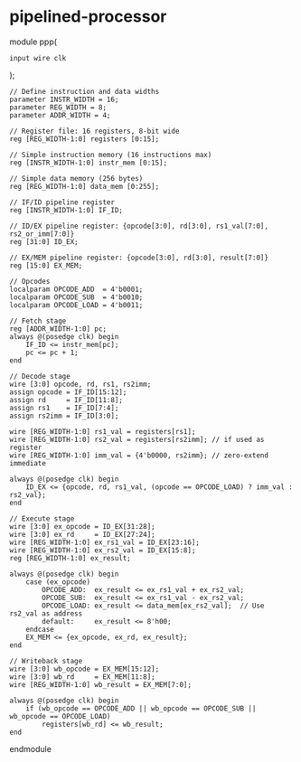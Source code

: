 # pipelined-processor
module ppp(


    input wire clk
);

    // Define instruction and data widths
    parameter INSTR_WIDTH = 16;
    parameter REG_WIDTH = 8;
    parameter ADDR_WIDTH = 4;

    // Register file: 16 registers, 8-bit wide
    reg [REG_WIDTH-1:0] registers [0:15];
    
    // Simple instruction memory (16 instructions max)
    reg [INSTR_WIDTH-1:0] instr_mem [0:15];

    // Simple data memory (256 bytes)
    reg [REG_WIDTH-1:0] data_mem [0:255];

    // IF/ID pipeline register
    reg [INSTR_WIDTH-1:0] IF_ID;

    // ID/EX pipeline register: {opcode[3:0], rd[3:0], rs1_val[7:0], rs2_or_imm[7:0]}
    reg [31:0] ID_EX;

    // EX/MEM pipeline register: {opcode[3:0], rd[3:0], result[7:0]}
    reg [15:0] EX_MEM;

    // Opcodes
    localparam OPCODE_ADD  = 4'b0001;
    localparam OPCODE_SUB  = 4'b0010;
    localparam OPCODE_LOAD = 4'b0011;

    // Fetch stage
    reg [ADDR_WIDTH-1:0] pc;
    always @(posedge clk) begin
        IF_ID <= instr_mem[pc];
        pc <= pc + 1;
    end

    // Decode stage
    wire [3:0] opcode, rd, rs1, rs2imm;
    assign opcode = IF_ID[15:12];
    assign rd     = IF_ID[11:8];
    assign rs1    = IF_ID[7:4];
    assign rs2imm = IF_ID[3:0];

    wire [REG_WIDTH-1:0] rs1_val = registers[rs1];
    wire [REG_WIDTH-1:0] rs2_val = registers[rs2imm]; // if used as register
    wire [REG_WIDTH-1:0] imm_val = {4'b0000, rs2imm}; // zero-extend immediate

    always @(posedge clk) begin
        ID_EX <= {opcode, rd, rs1_val, (opcode == OPCODE_LOAD) ? imm_val : rs2_val};
    end

    // Execute stage
    wire [3:0] ex_opcode = ID_EX[31:28];
    wire [3:0] ex_rd     = ID_EX[27:24];
    wire [REG_WIDTH-1:0] ex_rs1_val = ID_EX[23:16];
    wire [REG_WIDTH-1:0] ex_rs2_val = ID_EX[15:8];
    reg [REG_WIDTH-1:0] ex_result;

    always @(posedge clk) begin
        case (ex_opcode)
            OPCODE_ADD:  ex_result <= ex_rs1_val + ex_rs2_val;
            OPCODE_SUB:  ex_result <= ex_rs1_val - ex_rs2_val;
            OPCODE_LOAD: ex_result <= data_mem[ex_rs2_val];  // Use rs2_val as address
            default:     ex_result <= 8'h00;
        endcase
        EX_MEM <= {ex_opcode, ex_rd, ex_result};
    end

    // Writeback stage
    wire [3:0] wb_opcode = EX_MEM[15:12];
    wire [3:0] wb_rd     = EX_MEM[11:8];
    wire [REG_WIDTH-1:0] wb_result = EX_MEM[7:0];

    always @(posedge clk) begin
        if (wb_opcode == OPCODE_ADD || wb_opcode == OPCODE_SUB || wb_opcode == OPCODE_LOAD)
            registers[wb_rd] <= wb_result;
    end

endmodule
